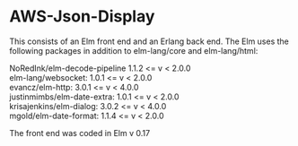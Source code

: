 # AWS-Json-Display

This consists of an Elm front end and an Erlang back end. The Elm uses the following packages in addition to elm-lang/core and elm-lang/html:

NoRedInk/elm-decode-pipeline 1.1.2 <= v < 2.0.0     
elm-lang/websocket: 1.0.1 <= v < 2.0.0    
evancz/elm-http: 3.0.1 <= v < 4.0.0    
justinmimbs/elm-date-extra: 1.0.1 <= v < 2.0.0   
krisajenkins/elm-dialog: 3.0.2 <= v < 4.0.0   
mgold/elm-date-format: 1.1.4 <= v < 2.0.0   

The front end was coded in Elm v 0.17

